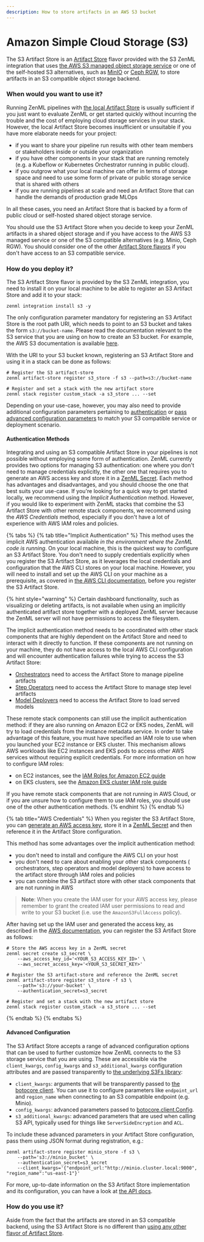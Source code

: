 ```yaml
---
description: How to store artifacts in an AWS S3 bucket
---
```


# Amazon Simple Cloud Storage (S3)

The S3 Artifact Store is an [Artifact Store](./) flavor provided with the S3
ZenML integration that
uses [the AWS S3 managed object storage service](https://aws.amazon.com/s3/) or
one of the self-hosted S3 alternatives, such as [MinIO](https://min.io/)
or [Ceph RGW](https://ceph.io/en/discover/technology/#object), to store
artifacts in an S3 compatible object storage backend.

### When would you want to use it?

Running ZenML pipelines with [the local Artifact Store](local.md) is usually
sufficient if you just want to evaluate ZenML or get started quickly without
incurring the trouble and the cost of employing cloud storage services in your
stack. However, the local Artifact Store becomes insufficient or unsuitable if
you have more elaborate needs for your project:

* if you want to share your pipeline run results with other team members or
  stakeholders inside or outside your organization
* if you have other components in your stack that are running remotely (e.g. a
  Kubeflow or Kubernetes Orchestrator running in public cloud).
* if you outgrow what your local machine can offer in terms of storage space and
  need to use some form of private or public storage service that is shared with
  others
* if you are running pipelines at scale and need an Artifact Store that can
  handle the demands of production grade MLOps

In all these cases, you need an Artifact Store that is backed by a form of
public cloud or self-hosted shared object storage service.

You should use the S3 Artifact Store when you decide to keep your ZenML
artifacts in a shared object storage and if you have access to the AWS S3
managed service or one of the S3 compatible alternatives (e.g. Minio, Ceph RGW).
You should consider one of the
other [Artifact Store flavors](./#artifact-store-flavors) if you don't have
access to an S3 compatible service.

### How do you deploy it?

The S3 Artifact Store flavor is provided by the S3 ZenML integration, you need
to install it on your local machine to be able to register an S3 Artifact Store
and add it to your stack:

```shell
zenml integration install s3 -y
```

The only configuration parameter mandatory for registering an S3 Artifact Store
is the root path URI, which needs to point to an S3 bucket and takes the
form `s3://bucket-name`. Please read the documentation relevant to the S3
service that you are using on how to create an S3 bucket. For example, the AWS
S3 documentation is
available [here](https://docs.aws.amazon.com/AmazonS3/latest/userguide/create-bucket-overview.html).

With the URI to your S3 bucket known, registering an S3 Artifact Store and using
it in a stack can be done as follows:

```shell
# Register the S3 artifact-store
zenml artifact-store register s3_store -f s3 --path=s3://bucket-name

# Register and set a stack with the new artifact store
zenml stack register custom_stack -a s3_store ... --set
```

Depending on your use-case, however, you may also need to provide additional
configuration parameters pertaining
to [authentication](s3.md#authentication-methods)
or [pass advanced configuration parameters](s3.md#advanced-configuration) to
match your S3 compatible service or deployment scenario.

#### Authentication Methods

Integrating and using an S3 compatible Artifact Store in your pipelines is not
possible without employing some form of authentication. ZenML currently provides
two options for managing S3 authentication: one where you don't need to manage
credentials explicitly, the other one that requires you to generate an AWS
access key and store it in
a [ZenML Secret](../../../../old\_book/starter-guide/production-fundamentals/secrets-management.md).
Each method has advantages and disadvantages, and you should choose the one that
best suits your use-case. If you're looking for a quick way to get started
locally, we recommend using the _Implicit Authentication_ method. However, if
you would like to experiment with ZenML stacks that combine the S3 Artifact
Store with other remote stack components, we recommend using the _AWS
Credentials_ method, especially if you don't have a lot of experience with AWS
IAM roles and policies.

{% tabs %}
{% tab title="Implicit Authentication" %}
This method uses the implicit AWS authentication available _in the environment
where the ZenML code is running_. On your local machine, this is the quickest
way to configure an S3 Artifact Store. You don't need to supply credentials
explicitly when you register the S3 Artifact Store, as it leverages the local
credentials and configuration that the AWS CLI stores on your local machine.
However, you will need to install and set up the AWS CLI on your machine as a
prerequisite, as covered
in [the AWS CLI documentation](https://docs.aws.amazon.com/cli/latest/userguide/getting-started-install.html),
before you register the S3 Artifact Store.

{% hint style="warning" %}
Certain dashboard functionality, such as visualizing or deleting artifacts, is
not available when using an implicitly authenticated artifact store together
with a deployed ZenML server because the ZenML server will not have permissions
to access the filesystem.

The implicit authentication method needs to be coordinated with other stack
components that are highly dependent on the Artifact Store and need to interact
with it directly to function. If these components are not running on your
machine, they do not have access to the local AWS CLI configuration and will
encounter authentication failures while trying to access the S3 Artifact Store:

* [Orchestrators](../orchestrators/) need to access the Artifact Store to manage
  pipeline artifacts
* [Step Operators](../step-operators/) need to access the Artifact Store to
  manage step level artifacts
* [Model Deployers](../model-deployers/) need to access the Artifact Store to
  load served models

These remote stack components can still use the implicit authentication method:
if they are also running on Amazon EC2 or EKS nodes, ZenML will try to load
credentials from the instance metadata service. In order to take advantage of
this feature, you must have specified an IAM role to use when you launched your
EC2 instance or EKS cluster. This mechanism allows AWS workloads like EC2
instances and EKS pods to access other AWS services without requiring explicit
credentials. For more information on how to configure IAM roles:

* on EC2 instances, see
  the [IAM Roles for Amazon EC2 guide](https://docs.aws.amazon.com/AWSEC2/latest/UserGuide/iam-roles-for-amazon-ec2.html)
* on EKS clusters, see
  the [Amazon EKS cluster IAM role guide](https://docs.aws.amazon.com/eks/latest/userguide/service\_IAM\_role.html)

If you have remote stack components that are not running in AWS Cloud, or if you
are unsure how to configure them to use IAM roles, you should use one of the
other authentication methods.
{% endhint %}
{% endtab %}

{% tab title="AWS Credentials" %}
When you register the S3 Artifact Store, you
can [generate an AWS access key](https://aws.amazon.com/premiumsupport/knowledge-center/create-access-key/),
store it in
a [ZenML Secret](../../../../old\_book/starter-guide/production-fundamentals/secrets-management.md)
and then reference it in the Artifact Store configuration.

This method has some advantages over the implicit authentication method:

* you don't need to install and configure the AWS CLI on your host
* you don't need to care about enabling your other stack components (
  orchestrators, step operators and model deployers) to have access to the
  artifact store through IAM roles and policies
* you can combine the S3 artifact store with other stack components that are not
  running in AWS

> **Note**: When you create the IAM user for your AWS access key, please
> remember to grant the created IAM user permissions to read and write to your
> S3
> bucket (i.e. use the `AmazonS3FullAccess` policy).

After having set up the IAM user and generated the access key, as described in
the [AWS documentation](https://aws.amazon.com/premiumsupport/knowledge-center/create-access-key/),
you can register the S3 Artifact Store as follows:

```shell
# Store the AWS access key in a ZenML secret
zenml secret create s3_secret \
    --aws_access_key_id='<YOUR_S3_ACCESS_KEY_ID>' \
    --aws_secret_access_key='<YOUR_S3_SECRET_KEY>'

# Register the S3 artifact-store and reference the ZenML secret
zenml artifact-store register s3_store -f s3 \
    --path='s3://your-bucket' \
    --authentication_secret=s3_secret

# Register and set a stack with the new artifact store
zenml stack register custom_stack -a s3_store ... --set
```

{% endtab %}
{% endtabs %}

#### Advanced Configuration

The S3 Artifact Store accepts a range of advanced configuration options that can
be used to further customize how ZenML connects to the S3 storage service that
you are using. These are accessible via the `client_kwargs`, `config_kwargs`
and `s3_additional_kwargs` configuration attributes and are passed transparently
to [the underlying S3Fs library](https://s3fs.readthedocs.io/en/latest/#s3-compatible-storage):

* `client_kwargs`: arguments that will be transparently passed
  to [the botocore client](https://boto3.amazonaws.com/v1/documentation/api/latest/reference/core/session.html#boto3.session.Session.client).
  You can use it to configure parameters like `endpoint_url` and `region_name`
  when connecting to an S3 compatible endpoint (e.g. Minio).
* `config_kwargs`: advanced parameters passed
  to [botocore.client.Config](https://botocore.amazonaws.com/v1/documentation/api/latest/reference/config.html).
* `s3_additional_kwargs`: advanced parameters that are used when calling S3 API,
  typically used for things like `ServerSideEncryption` and `ACL`.

To include these advanced parameters in your Artifact Store configuration, pass
them using JSON format during registration, e.g.:

```shell
zenml artifact-store register minio_store -f s3 \
    --path='s3://minio_bucket' \
    --authentication_secret=s3_secret
    --client_kwargs='{"endpoint_url:"http://minio.cluster.local:9000", "region_name":"us-east-1"}'
```

For more, up-to-date information on the S3 Artifact Store implementation and its
configuration, you can have a look
at [the API docs](https://apidocs.zenml.io/latest/integration\_code\_docs/integrations-s3/#zenml.integrations.s3.artifact\_stores.s3\_artifact\_store).

### How do you use it?

Aside from the fact that the artifacts are stored in an S3 compatible backend,
using the S3 Artifact Store is no different
than [using any other flavor of Artifact Store](./#how-to-use-it).
